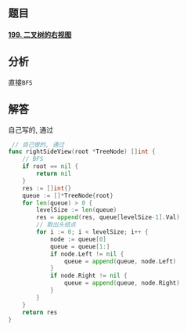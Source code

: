 ## 题目

#### [199. 二叉树的右视图](https://leetcode-cn.com/problems/binary-tree-right-side-view/)



## 分析

直接`BFS`

## 解答

自己写的, 通过

```go
 // 自己做的, 通过
func rightSideView(root *TreeNode) []int {
    // BFS
    if root == nil {
        return nil
    } 
    res := []int{}
    queue := []*TreeNode{root}
    for len(queue) > 0 {
        levelSize := len(queue)
        res = append(res, queue[levelSize-1].Val)
        // 取出头结点
        for i := 0; i < levelSize; i++ {
            node := queue[0]
            queue = queue[1:]
            if node.Left != nil {
                queue = append(queue, node.Left)
            }
            if node.Right != nil {
                queue = append(queue, node.Right)
            }
        }
    } 
    return res
}
```

